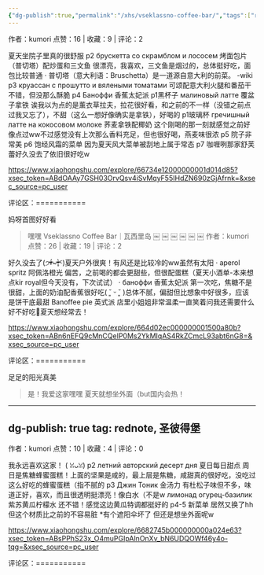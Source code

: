 ```yaml
---
{"dg-publish":true,"permalink":"/xhs/vseklassno-coffee-bar/","tags":["rednote"],"updated":"2025-03-17T23:10:17.369+08:00"}
---
```


作者：kumori
点赞：16   |   收藏：9   |   评论：2

夏天坐院子里真的很舒服
p2 брускетта со скрамблом и лососем 烤面包片（普切塔）配炒蛋和三文鱼 很漂亮，我喜欢，三文鱼是烟过的，总体挺好吃，面包比较普通
· 普切塔（意大利语：Bruschetta）是一道源自意大利的前菜。 -wiki
p3 круассан с прошутто и вялеными томатами 可颂配意大利火腿和番茄干 不错，但没那么酥脆
p4 Баноффи 香蕉太妃派
p1黑杯子 малиновый латте 覆盆子拿铁 诶我以为点的是薰衣草拉夫，拉花很好看，和之前的不一样（没错之前点过我又忘了），不甜（这么一想好像确实是拿铁），好喝的
p1玻璃杯 гречишный латте на кокосовом молоке 荞麦拿铁配椰奶 这个刚喝的那一刻就感觉之前好像点过ww不过感觉没有上次那么香料充足，但也很好喝，燕麦味很浓
p5 院子非常美
p6 饱经风霜的菜单 因为夏天风大菜单被刮地上属于常态
p7 咖喱咧那家舒芙蕾好久没去了依旧很好吃w

https://www.xiaohongshu.com/explore/66734e12000000001d014d85?xsec_token=ABdOAAy7GSH03OrvQsv4iSvMqyF55IHdZN690zGjAfrnk=&xsec_source=pc_user

评论区：===========

妈呀首图好好看

> 嘿嘿
Vseklassno Coffee Bar｜瓦西里岛
￼
￼
￼
￼
￼
￼
作者：kumori
点赞：26   |   收藏：19   |   评论：2

好久没去了(੭ᵒ̴̶̷̥́~ᵒ̴̶̷̣̥̀ᑦ)夏天户外很爽！有风还是比较冷的ww虽然有太阳
· aperol spritz 阿佩洛橙光 偏苦，之前喝的都会更甜些，但很配蛋糕（夏天小酒单-本来想点kir royal但今天没有，下次试试）
· баноффи 香蕉太妃派 第一次吃，焦糖不是很甜，上面的奶油配香蕉很好吃( ˘͈ ᵕ ˘͈ )总体不腻，偏甜但比想象中好很多，应该是饼干底最甜
Banoffee pie 英式派
店里小姐姐非常温柔一直笑着问我还需要什么好不好吃🥺夏天想经常去！

https://www.xiaohongshu.com/explore/664d02ec000000001500a80b?xsec_token=ABn6nEFQ9cMnCQeIP0Ms2YkMIqAS4RkZCmcL93abt6nG8=&xsec_source=pc_user

评论区：===========

足足的阳光真美

> 是！我爱这家嘿嘿 夏天就想坐外面（but国内会热！
---
dg-publish: true
tag: rednote, 圣彼得堡
---
作者：kumori
点赞：10   |   收藏：4   |   评论：0

我永远喜欢这家！ ( ꈍᴗꈍ)
p2 летний авторский десерт дня 夏日每日甜点 周日是焦糖蜂蜜蛋糕！上面的坚果是咸的，最上层是焦糖，咸甜真的很好吃，没吃过这么好吃的蜂蜜蛋糕（指不腻的
p3 Джин Тоник 金汤力 有杜松子味但不多，味道正好，喜欢，而且很透明挺漂亮！像白水（不是w
лимонад огурец-базилик 紫苏黄瓜柠檬水 还不错！感觉这边黄瓜特调都挺好的
p4-5 新菜单 居然又换了hh但这个材质比之前的不容易脏
*有个遮阳伞坏了 但还是想坐外面呢w

https://www.xiaohongshu.com/explore/6682745b000000000a024e63?xsec_token=ABsPPhS23x_O4muPGIpAlnOnXv_bN6UDQOWf46y4o-tqg=&xsec_source=pc_user

评论区：===========

